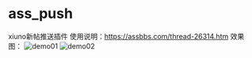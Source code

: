 # ass_push
xiuno新帖推送插件
使用说明：https://assbbs.com/thread-26314.htm
效果图：
![demo01](https://assbbs.com/upload/attach/202106/1_1623683450802.webp)
![demo02](https://assbbs.com/upload/attach/202106/1_1623683473461.webp)
